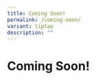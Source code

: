 ```yaml
---
title: Coming Soon!
permalink: /coming-soon/
variant: tiptap
description: ""
---
```

<h1>Coming Soon!</h1>
<p></p>